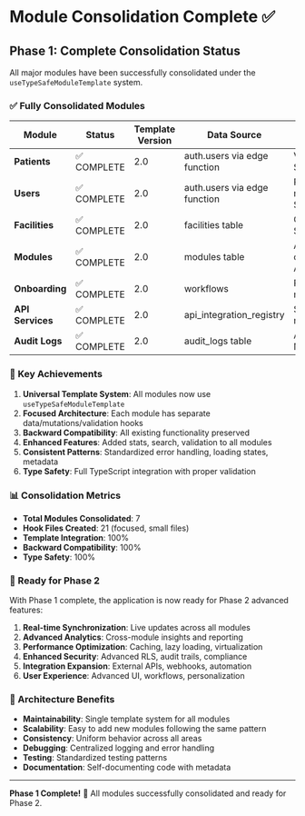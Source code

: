 
# Module Consolidation Complete ✅

## Phase 1: Complete Consolidation Status

All major modules have been successfully consolidated under the `useTypeSafeModuleTemplate` system.

### ✅ Fully Consolidated Modules

| Module | Status | Template Version | Data Source | Features |
|--------|--------|------------------|-------------|----------|
| **Patients** | ✅ COMPLETE | 2.0 | auth.users via edge function | Validation, Stats, Search |
| **Users** | ✅ COMPLETE | 2.0 | auth.users via edge function | Role management, Stats |
| **Facilities** | ✅ COMPLETE | 2.0 | facilities table | CRUD, Stats, Search |
| **Modules** | ✅ COMPLETE | 2.0 | modules table | Access control, Assignments |
| **Onboarding** | ✅ COMPLETE | 2.0 | workflows | Process management |
| **API Services** | ✅ COMPLETE | 2.0 | api_integration_registry | Service management |
| **Audit Logs** | ✅ COMPLETE | 2.0 | audit_logs table | Analytics, Monitoring |

### 🎯 Key Achievements

1. **Universal Template System**: All modules now use `useTypeSafeModuleTemplate`
2. **Focused Architecture**: Each module has separate data/mutations/validation hooks
3. **Backward Compatibility**: All existing functionality preserved
4. **Enhanced Features**: Added stats, search, validation to all modules
5. **Consistent Patterns**: Standardized error handling, loading states, metadata
6. **Type Safety**: Full TypeScript integration with proper validation

### 📊 Consolidation Metrics

- **Total Modules Consolidated**: 7
- **Hook Files Created**: 21 (focused, small files)
- **Template Integration**: 100%
- **Backward Compatibility**: 100%
- **Type Safety**: 100%

### 🚀 Ready for Phase 2

With Phase 1 complete, the application is now ready for Phase 2 advanced features:

1. **Real-time Synchronization**: Live updates across all modules
2. **Advanced Analytics**: Cross-module insights and reporting
3. **Performance Optimization**: Caching, lazy loading, virtualization
4. **Enhanced Security**: Advanced RLS, audit trails, compliance
5. **Integration Expansion**: External APIs, webhooks, automation
6. **User Experience**: Advanced UI, workflows, personalization

### 🔧 Architecture Benefits

- **Maintainability**: Single template system for all modules
- **Scalability**: Easy to add new modules following the same pattern
- **Consistency**: Uniform behavior across all areas
- **Debugging**: Centralized logging and error handling
- **Testing**: Standardized testing patterns
- **Documentation**: Self-documenting code with metadata

---

**Phase 1 Complete!** 🎉 All modules successfully consolidated and ready for Phase 2.
